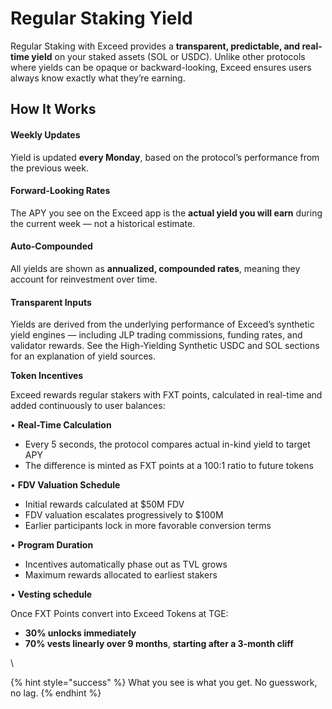 # Regular Staking Yield

Regular Staking with Exceed provides a **transparent, predictable, and real-time yield** on your staked assets (SOL or USDC). Unlike other protocols where yields can be opaque or backward-looking, Exceed ensures users always know exactly what they’re earning.

## How It Works

#### Weekly Updates

Yield is updated **every Monday**, based on the protocol’s performance from the previous week.

#### Forward-Looking Rates

The APY you see on the Exceed app is the **actual yield you will earn** during the current week — not a historical estimate.

#### Auto-Compounded

All yields are shown as **annualized, compounded rates**, meaning they account for reinvestment over time.

#### Transparent Inputs

Yields are derived from the underlying performance of Exceed’s synthetic yield engines — including JLP trading commissions, funding rates, and validator rewards. See the High-Yielding Synthetic USDC and SOL sections for an explanation of yield sources.&#x20;

**Token Incentives**

Exceed rewards regular stakers with FXT points, calculated in real-time and added continuously to user balances:

• **Real-Time Calculation**

* Every 5 seconds, the protocol compares actual in-kind yield to target APY
* The difference is minted as FXT points at a 100:1 ratio to future tokens

• **FDV Valuation Schedule**

* Initial rewards calculated at $50M FDV
* FDV valuation escalates progressively to $100M
* Earlier participants lock in more favorable conversion terms

• **Program Duration**

* Incentives automatically phase out as TVL grows
* Maximum rewards allocated to earliest stakers

• **Vesting schedule**&#x20;

Once FXT Points convert into Exceed Tokens at TGE:

* **30% unlocks immediately**
* **70% vests linearly over 9 months**, **starting after a 3-month cliff**



\


{% hint style="success" %}
What you see is what you get. No guesswork, no lag.
{% endhint %}
